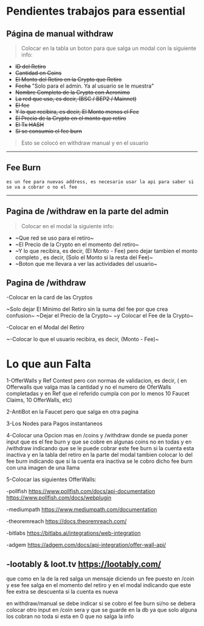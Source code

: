 # Pendientes trabajos para essential

## Página de manual withdraw 

> Colocar en la tabla un boton para que salga un modal con la siguiente info:
   
   + ~~ID del Retiro~~
   + ~~Cantidad en Coins~~
   + ~~El Monto del Retiro en la Crypto que Retiro~~
   + ~~Fecha~~ "Solo para el admin. Ya al usuario se le muestra"
   + ~~Nombre Completo de la Crypto con Acronimo~~
   + ~~La red que uso, es decir, (BSC / BEP2 / Mainnet)~~
   + ~~El fee~~
   + ~~Y lo que recibira, es decir, El Monto menos el Fee~~
   + ~~El Precio de la Crypto en el monto que retiro~~
   + ~~El Tx HASH~~
   + ~~Si se consumio el fee burn~~

> Esto se colocó en withdraw manual y en el usuario
---
   
## Fee Burn
	es un fee para nuevas address, es necesario usar la api para saber si se va a cobrar o no el fee

---

## Pagina de /withdraw en la parte del admin

>Colocar en el modal la siguiente info:

   + ~Que red se uso para el retiro~
   + ~El Precio de la Crypto en el momento del retiro~
   + ~Y lo que recibira, es decir, (El Monto - Fee) pero dejar tambien el monto completo , es decir, (Solo el Monto si la resta del Fee)~
   + ~Boton que me llevara a ver las actividades del usuario~

## Pagina de /withdraw

-Colocar en la card de las Cryptos

   ~Solo dejar El Minimo del Retiro sin la suma del fee por que crea confusion~
   ~Dejar el Precio de la Crypto~
   ~y Colocar el Fee de la Crypto~
   
-Colocar en el Modal del Retiro

   ~-Colocar lo que el usuario recibira, es decir, (Monto  - Fee)~
   
   
# Lo que aun Falta

   1-OfferWalls y Ref Contest pero con normas de validacion, es decir, ( en Offerwalls que valga mas la cantidad y no el numero de OferWalls completadas y en Ref que el referido cumpla con por lo menos 10 Faucet Claims, 10 OfferWalls, etc)
   
   2-AntiBot en la Faucet pero que salga en otra pagina
   
   3-Los Nodes para Pagos instantaneos
   
   4-Colocar una Opcion mas en /coins y /withdraw donde se pueda poner input que es el fee burn y que se cobre en algunas coins no en todas y en /withdraw indicando que se le puede cobrar este fee burn si la cuenta esta inactiva y en la tabla del retiro en la parte del modal tambien colocar lo del fee burn indicando que si la cuenta era inactiva se le cobro dicho fee burn con una imagen de una llama
   
   5-Colocar las siguientes OfferWalls:

-pollfish
https://www.pollfish.com/docs/api-documentation
https://www.pollfish.com/docs/webplugin

-mediumpath
https://www.mediumpath.com/documentation

-theoremreach
https://docs.theoremreach.com/

-bitlabs
https://bitlabs.ai/integrations/web-integration

-adgem
https://adgem.com/docs/api-integration/offer-wall-api/

-lootably & loot.tv
https://lootably.com/
----------------------------------------------------   
que como en la de la red salga un mensaje diciendo un fee puesto en /coin y ese fee salga en el momento del retiro y en el modal indicando que este fee extra se descuenta si la cuenta es nueva

en withdraw/manual se debe indicar si se cobro el fee burn si/no
se debera colocar otro input en /coin sera y que se guarde en la db ya que solo alguna los cobran no toda
si esta en 0 que no salga la info












